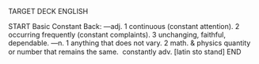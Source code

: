 TARGET DECK
ENGLISH

START
Basic
Constant
Back: —adj. 1 continuous (constant attention). 2 occurring frequently (constant complaints). 3 unchanging, faithful, dependable. —n. 1 anything that does not vary. 2 math. & physics quantity or number that remains the same.  constantly adv. [latin sto stand]
END
